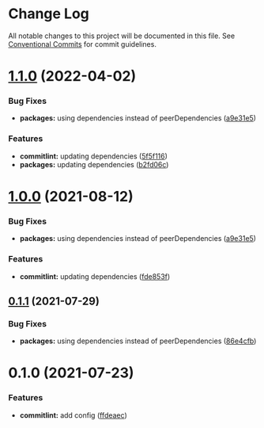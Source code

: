 # Change Log

All notable changes to this project will be documented in this file.
See [Conventional Commits](https://conventionalcommits.org) for commit guidelines.

# [1.1.0](https://github.com/nickstaroba/eterna-tooling/compare/@eterna/commitlint-config@0.1.0...@eterna/commitlint-config@1.1.0) (2022-04-02)


### Bug Fixes

* **packages:** using dependencies instead of peerDependencies ([a9e31e5](https://github.com/nickstaroba/eterna-tooling/commit/a9e31e592006da90962183e9d380426f77ee7f4d))


### Features

* **commitlint:** updating dependencies ([5f5f116](https://github.com/nickstaroba/eterna-tooling/commit/5f5f11631493377ecd6299aa72633cf906472e0b))
* **packages:** updating dependencies ([b2fd06c](https://github.com/nickstaroba/eterna-tooling/commit/b2fd06cb02ba97a974b81f817de9a2dbfe74a741))





# [1.0.0](https://github.com/nickstaroba/eterna-tooling/compare/@eterna/commitlint-config@0.1.0...@eterna/commitlint-config@1.0.0) (2021-08-12)


### Bug Fixes

* **packages:** using dependencies instead of peerDependencies ([a9e31e5](https://github.com/nickstaroba/eterna-tooling/commit/a9e31e592006da90962183e9d380426f77ee7f4d))


### Features

* **commitlint:** updating dependencies ([fde853f](https://github.com/nickstaroba/eterna-tooling/commit/fde853f2476b6bc99fcf9f51e2455a0f637e476e))





## [0.1.1](https://github.com/nickstaroba/eterna-tooling/compare/@eterna/commitlint-config@0.1.0...@eterna/commitlint-config@0.1.1) (2021-07-29)


### Bug Fixes

* **packages:** using dependencies instead of peerDependencies ([86e4cfb](https://github.com/nickstaroba/eterna-tooling/commit/86e4cfb992cab4bf969729c62bd36e7ab5274b4a))





# 0.1.0 (2021-07-23)


### Features

* **commitlint:** add config ([ffdeaec](https://github.com/nickstaroba/eterna-tooling/commit/ffdeaec6c1b2d1e337a095b07db48aae97e4b34d))
